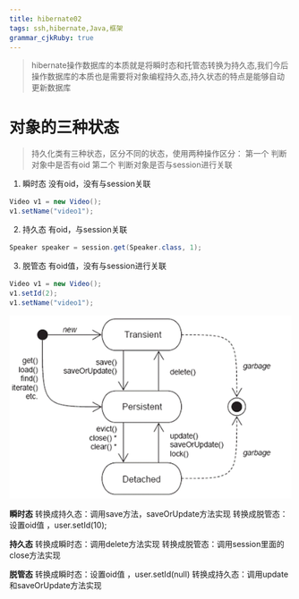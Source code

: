 ```yaml
---
title: hibernate02
tags: ssh,hibernate,Java,框架
grammar_cjkRuby: true
---
```

> hibernate操作数据库的本质就是将瞬时态和托管态转换为持久态,我们今后操作数据库的本质也是需要将对象编程持久态,持久状态的特点是能够自动更新数据库
# 对象的三种状态
> 持久化类有三种状态，区分不同的状态，使用两种操作区分：
  第一个 判断对象中是否有oid
  第二个 判断对象是否与session进行关联
  
1. 瞬时态
 没有oid，没有与session关联

``` java
Video v1 = new Video();
v1.setName("video1");
```
 
 2. 持久态
 有oid，与session关联

``` java
Speaker speaker = session.get(Speaker.class, 1);
```

3. 脱管态
 有oid值，没有与session进行关联

``` java
Video v1 = new Video();
v1.setId(2);
v1.setName("video1");
```

![hibernate状态转换示意图][1]
 
**瞬时态**
  转换成持久态：调用save方法，saveOrUpdate方法实现
  转换成脱管态：设置oid值 ，user.setId(10);

**持久态**
 转换成瞬时态：调用delete方法实现
 转换成脱管态：调用session里面的close方法实现

**脱管态**
  转换成瞬时态：设置oid值 ，user.setId(null)
  转换成持久态：调用update和saveOrUpdate方法实现




  [1]: https://www.github.com/xiesen310/notes_Images/raw/master/images/1504616997842.jpg
